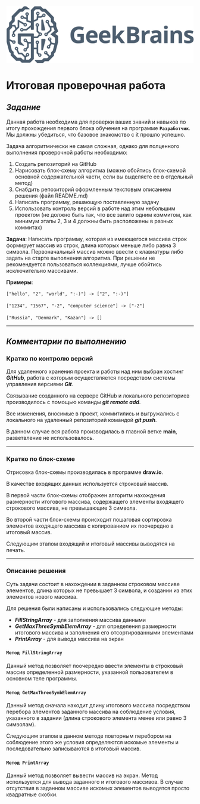 ![alt-текст](https://github.com/LeshiyOleg/Final_Work/blob/main/Logo%20GB.png?raw=true "Вот тут умный мозг Разработчика")

# Итоговая проверочная работа

## _**Задание**_
Данная работа необходима для проверки ваших знаний и навыков по итогу прохождения первого блока обучения на программе **```Разработчик```**. Мы должны убедиться, что базовое знакомство с it прошло успешно.

Задача алгоритмически не самая сложная, однако для полценного выполнения проверочной работы необходимо:
1. Создать репозиторий на GitHub
2. Нарисовать блок-схему алгоритма (можно обойтись блок-схемой основной содержательной части, если вы выделяете ее в отдельный метод)
3. Снабдить репозиторий оформленным текстовым описанием решения (файл README.md)
4. Написать программу, решающую поставленную задачу
5. Использовать контроль версий в работе над этим небольшим проектом (не должно быть так, что все залито одним коммитом, как минимум этапы 2, 3 и 4 должны быть расположены в разных коммитах)

**Задача**: Написать программу, которая из имеющегося массива строк формирует массив из строк, длина которых меньше либо равна 3 символа. Первоначальный массив можно ввести с клавиатуры либо задать на старте выполнения алгоритма. При решении не рекомендуется пользоваться коллекциями, лучше обойтись исключительно массивами.

**Примеры**:
```
["hello", "2", "world", ":-)"] -> ["2", ":-)"]

["1234", "1567", "-2", "computer science"] -> ["-2"]

["Russia", "Denmark", "Kazan"] -> []
```
***

## _**Комментарии по выполнению**_

### **Кратко по контролю версий**

Для удаленного хранения проекта и работы над ним выбран хостинг __*GitHub*__, работа с которым осуществляется посредством системы управления версиями __*Git*__. 

Связывание созданного на сервере GitHub и локального репозиториев производилось с помощью команды __*git remote add*__.

Все изменения, вносимые в проект, коммитились и выгружались с локального на удаленный репозиторий командой __*git push*__.

В данном случае вся работа производилась в главной ветке **main**, разветвление не использовалось.
***

### **Кратко по блок-схеме**

Отрисовка блок-схемы производилась в программе **draw.io**.

В качестве входящих данных используется строковый массив.

В первой части блок-схемы отображен алгоритм нахождения размерности итогового массива, содержащего элементы входящего строкового массива, не превышающие 3 символа.

Во второй части блок-схемы происходит пошаговая сортировка элементов входящего массива с копированием их поочередно в итоговый массив.

Следующим этапом входящий и итоговый массивы выводятся на печать.
***

### **Описание решения**

Суть задачи состоит в нахождении в заданном строковом массиве элементов, длина которых не превышает 3 символа, и создании из этих элементов нового массива.

Для решения были написаны и использовались следующие методы:
- __*FillStringArray*__ - для заполнения массива данными
- __*GetMaxThreeSymbElemArray*__ - для определения размерности итогового массива и заполнения его отсортированными элементами
- __*PrintArray*__ - для вывода массива на экран

    
#### **`Метод FillStringArray`**

Данный метод позволяет поочередно ввести элементы в строковый массив определенной размерности, указанной пользователем в основном теле программы. 

#### **`Метод GetMaxThreeSymbElemArray`**

Данный метод сначала находит длину итогового массива посредством перебора элементов заданного массива на соблюдение условия, указанного в задании (длина строкового элемента менее или равно 3 символам).

Следующим этапом в данном методе повторным перебором на соблюдение этого же условия определяются искомые элементы и последовательно записываются в итоговый массив.

#### **`Метод PrintArray`**

Данный метод позволяет вывести массив на экран. Метод используется для вывода заданного и итогового массивов. В случае отсутствия в заданном массиве искомых элементов выводятся просто квадратные скобки.